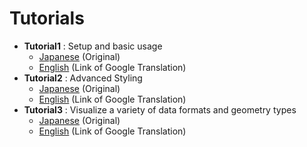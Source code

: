 # Tutorials

* **Tutorial1** : Setup and basic usage
  * [Japanese](tutorial1.md) (Original) 
  * [English](https://translate.google.com/translate?hl=&sl=ja&tl=en&u=https%3A%2F%2Fsvgmap.github.io%2FsvgMapTools%2Ftutorials%2Ftutorial1.html&sandbox=1) (Link of Google Translation)
* **Tutorial2** : Advanced Styling
  * [Japanese](tutorial2.md) (Original)
  * [English](https://translate.google.com/translate?hl=&sl=ja&tl=en&u=https%3A%2F%2Fsvgmap.github.io%2FsvgMapTools%2Ftutorials%2Ftutorial2.html&sandbox=1) (Link of Google Translation)
* **Tutorial3** : Visualize a variety of data formats and geometry types
  * [Japanese](tutorial3.md) (Original)
  * [English](https://translate.google.com/translate?hl=&sl=ja&tl=en&u=https%3A%2F%2Fsvgmap.github.io%2FsvgMapTools%2Ftutorials%2Ftutorial3.html&sandbox=1) (Link of Google Translation)
